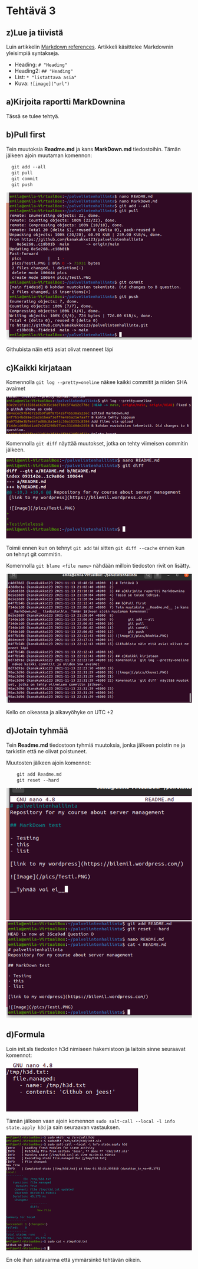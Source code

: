 
# Tehtävä 3 

## z)Lue ja tiivistä
Luin artikkelin [Markdown references](https://commonmark.org/help/). Artikkeli käsittelee Markdownin yleisimpiä syntakseja.

* Heading: `# "Heading"`
* Heading2: `## "Heading"`
* List: `* "listattava asia"`
* Kuva: `![image]("url")`


## a)Kirjoita raportti MarkDownina
Tässä se tulee tehtyä.

## b)Pull first
Tein muutoksia __Readme.md__ ja kans __MarkDown.md__ tiedostoihin. Tämän jälkeen ajoin muutaman komennon:

      git add --all
      git pull
      git commit
      git push
![image](/pics/bkohta.PNG)

Githubista näin että asiat olivat menneet läpi

## c)Kaikki kirjataan
Komennolla `git log --pretty=oneline` näkee kaikki commitit ja niiden SHA avaimet

![image](/pics/Ckuva1.PNG)

Komennolla `git diff` näyttää muutokset, jotka on tehty viimeisen commitin jälkeen.

![image](/pics/ckohta.PNG)

Toimii ennen kun on tehnyt `git add` tai sitten `git diff --cache` ennen kun on tehnyt git commitin.

Komennolla `git blame <file name>` nähdään milloin tiedoston rivit on lisätty.

![image](/pics/blame.PNG)

Kello on oikeassa ja aikavyöhyke on UTC +2

## d)Jotain tyhmää

Tein __Readme.md__ tiedostoon tyhmiä muutoksia, jonka jälkeen poistin ne ja tarkistin että ne olivat poistuneet.

Muutosten jälkeen ajoin komennot:

        git add Readme.md
        git reset --hard

![image](/pics/Tyh.PNG)
![image](/pics/Korjattu.PNG)

## d)Formula

Loin init.sls tiedoston h3d nimiseen hakemistoon ja laitoin sinne seuraavat komennot:

![image](/pics/dkohtaa.PNG)

Tämän jälkeen vaan ajoin komennon `sudo salt-call --local -l info state.apply h3d` ja sain seuraavan vastauksen.

![image](/pics/dkohdankuva.PNG)

En ole ihan satavarma että ymmärsinkö tehtävän oikein.
